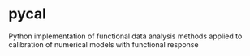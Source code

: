 # pycal
Python implementation of functional data analysis methods applied to calibration of numerical models with functional response
